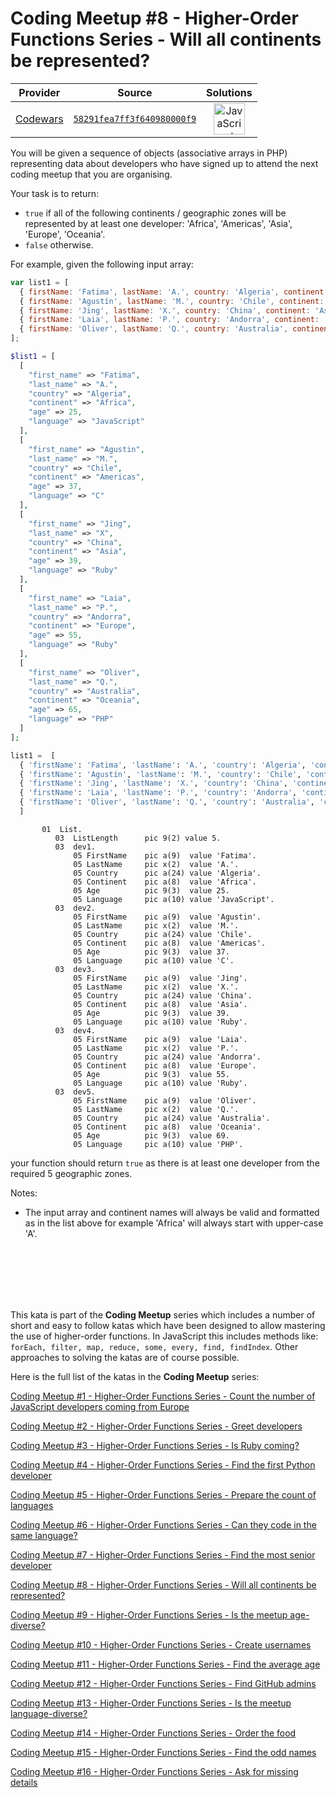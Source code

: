 [_metadata_:generated]: - "true"

# Coding Meetup #8 - Higher-Order Functions Series - Will all continents be represented?

<!-- INFO TABLE BEGIN -->

| Provider                                        | Source                                                                               | Solutions                                                                                                                                                    |
| :---------------------------------------------: | :----------------------------------------------------------------------------------: | :----------------------------------------------------------------------------------------------------------------------------------------------------------: |
| [Codewars](../../../docs/providers/Codewars.md) | [`58291fea7ff3f640980000f9`](https://www.codewars.com/kata/58291fea7ff3f640980000f9) | [<img src="https://res.cloudinary.com/rascaltwo/image/upload/v1631924076/javascript_ehszr7.svg" alt="JavaScript" title="JavaScript" width="50" />](solve.js) |

<!-- INFO TABLE END -->

You will be given a sequence of objects (associative arrays in PHP) representing data about developers who have signed up to attend the next coding meetup that you are organising.

Your task is to return:

- `true` if all of the following continents / geographic zones will be represented by at least one developer: 'Africa', 'Americas', 'Asia', 'Europe', 'Oceania'.
- `false` otherwise.

For example, given the following input array:

```javascript
var list1 = [
  { firstName: 'Fatima', lastName: 'A.', country: 'Algeria', continent: 'Africa', age: 25, language: 'JavaScript' },
  { firstName: 'Agustín', lastName: 'M.', country: 'Chile', continent: 'Americas', age: 37, language: 'C' },
  { firstName: 'Jing', lastName: 'X.', country: 'China', continent: 'Asia', age: 39, language: 'Ruby' },
  { firstName: 'Laia', lastName: 'P.', country: 'Andorra', continent: 'Europe', age: 55, language: 'Ruby' },
  { firstName: 'Oliver', lastName: 'Q.', country: 'Australia', continent: 'Oceania', age: 65, language: 'PHP' },
];
```
```php
$list1 = [
  [
    "first_name" => "Fatima",
    "last_name" => "A.",
    "country" => "Algeria",
    "continent" => "Africa",
    "age" => 25,
    "language" => "JavaScript"
  ],
  [
    "first_name" => "Agustin",
    "last_name" => "M.",
    "country" => "Chile",
    "continent" => "Americas",
    "age" => 37,
    "language" => "C"
  ],
  [
    "first_name" => "Jing",
    "last_name" => "X",
    "country" => "China",
    "continent" => "Asia",
    "age" => 39,
    "language" => "Ruby"
  ],
  [
    "first_name" => "Laia",
    "last_name" => "P.",
    "country" => "Andorra",
    "continent" => "Europe",
    "age" => 55,
    "language" => "Ruby"
  ],
  [
    "first_name" => "Oliver",
    "last_name" => "Q.",
    "country" => "Australia",
    "continent" => "Oceania",
    "age" => 65,
    "language" => "PHP"
  ]
];
```

```python
list1 =  [
  { 'firstName': 'Fatima', 'lastName': 'A.', 'country': 'Algeria', 'continent': 'Africa', 'age': 25, 'language': 'JavaScript' },
  { 'firstName': 'Agustín', 'lastName': 'M.', 'country': 'Chile', 'continent': 'Americas', 'age': 37, 'language': 'C' },
  { 'firstName': 'Jing', 'lastName': 'X.', 'country': 'China', 'continent': 'Asia', 'age': 39, 'language': 'Ruby' },
  { 'firstName': 'Laia', 'lastName': 'P.', 'country': 'Andorra', 'continent': 'Europe', 'age': 55, 'language': 'Ruby' },
  { 'firstName': 'Oliver', 'lastName': 'Q.', 'country': 'Australia', 'continent': 'Oceania', 'age': 65, 'language': 'PHP' }
  ]
```
```cobol
       01  List.
          03  ListLength      pic 9(2) value 5.
          03  dev1.
              05 FirstName    pic a(9)  value 'Fatima'.
              05 LastName     pic x(2)  value 'A.'.
              05 Country      pic a(24) value 'Algeria'.
              05 Continent    pic a(8)  value 'Africa'.
              05 Age          pic 9(3)  value 25.
              05 Language     pic a(10) value 'JavaScript'.
          03  dev2.
              05 FirstName    pic a(9)  value 'Agustin'.
              05 LastName     pic x(2)  value 'M.'.
              05 Country      pic a(24) value 'Chile'.
              05 Continent    pic a(8)  value 'Americas'.
              05 Age          pic 9(3)  value 37.
              05 Language     pic a(10) value 'C'.
          03  dev3.
              05 FirstName    pic a(9)  value 'Jing'.
              05 LastName     pic x(2)  value 'X.'.
              05 Country      pic a(24) value 'China'.
              05 Continent    pic a(8)  value 'Asia'.
              05 Age          pic 9(3)  value 39.
              05 Language     pic a(10) value 'Ruby'.
          03  dev4.
              05 FirstName    pic a(9)  value 'Laia'.
              05 LastName     pic x(2)  value 'P.'.
              05 Country      pic a(24) value 'Andorra'.
              05 Continent    pic a(8)  value 'Europe'.
              05 Age          pic 9(3)  value 55.
              05 Language     pic a(10) value 'Ruby'.
          03  dev5.
              05 FirstName    pic a(9)  value 'Oliver'.
              05 LastName     pic x(2)  value 'Q.'.
              05 Country      pic a(24) value 'Australia'.
              05 Continent    pic a(8)  value 'Oceania'.
              05 Age          pic 9(3)  value 69.
              05 Language     pic a(10) value 'PHP'.
```

your function should return `true` as there is at least one developer from the required 5 geographic zones.

Notes:

 - The input array and continent names will always be valid and formatted as in the list above for example 'Africa' will always start with upper-case 'A'.
<br>
<br>
<br>
<br>
<br>

This kata is part of the **Coding Meetup** series which includes a number of short and easy to follow katas which have been designed to allow mastering the use of higher-order functions. In JavaScript this includes methods like: `forEach, filter, map, reduce, some, every, find, findIndex`. Other approaches to solving the katas are of course possible.

Here is the full list of the katas in the **Coding Meetup** series:

<a href="http://www.codewars.com/kata/coding-meetup-number-1-higher-order-functions-series-count-the-number-of-javascript-developers-coming-from-europe">Coding Meetup #1 - Higher-Order Functions Series - Count the number of JavaScript developers coming from Europe</a>

<a href="https://www.codewars.com/kata/coding-meetup-number-2-higher-order-functions-series-greet-developers">Coding Meetup #2 - Higher-Order Functions Series - Greet developers</a>

<a href="https://www.codewars.com/kata/coding-meetup-number-3-higher-order-functions-series-is-ruby-coming">Coding Meetup #3 - Higher-Order Functions Series - Is Ruby coming?</a>

<a href="https://www.codewars.com/kata/coding-meetup-number-4-higher-order-functions-series-find-the-first-python-developer">Coding Meetup #4 - Higher-Order Functions Series - Find the first Python developer</a>

<a href="https://www.codewars.com/kata/coding-meetup-number-5-higher-order-functions-series-prepare-the-count-of-languages">Coding Meetup #5 - Higher-Order Functions Series - Prepare the count of languages</a>

<a href="https://www.codewars.com/kata/coding-meetup-number-6-higher-order-functions-series-can-they-code-in-the-same-language">Coding Meetup #6 - Higher-Order Functions Series - Can they code in the same language?</a>

<a href="http://www.codewars.com/kata/coding-meetup-number-7-higher-order-functions-series-find-the-most-senior-developer">Coding Meetup #7 - Higher-Order Functions Series - Find the most senior developer</a>

<a href="https://www.codewars.com/kata/coding-meetup-number-8-higher-order-functions-series-will-all-continents-be-represented">Coding Meetup #8 - Higher-Order Functions Series - Will all continents be represented?</a>

<a href="https://www.codewars.com/kata/coding-meetup-number-9-higher-order-functions-series-is-the-meetup-age-diverse">Coding Meetup #9 - Higher-Order Functions Series - Is the meetup age-diverse?</a>

<a href="https://www.codewars.com/kata/coding-meetup-number-10-higher-order-functions-series-create-usernames">Coding Meetup #10 - Higher-Order Functions Series - Create usernames</a>

<a href="https://www.codewars.com/kata/coding-meetup-number-11-higher-order-functions-series-find-the-average-age">Coding Meetup #11 - Higher-Order Functions Series - Find the average age</a>

<a href="https://www.codewars.com/kata/coding-meetup-number-12-higher-order-functions-series-find-github-admins">Coding Meetup #12 - Higher-Order Functions Series - Find GitHub admins</a>

<a href="https://www.codewars.com/kata/coding-meetup-number-13-higher-order-functions-series-is-the-meetup-language-diverse">Coding Meetup #13 - Higher-Order Functions Series - Is the meetup language-diverse?</a>

<a href="https://www.codewars.com/kata/coding-meetup-number-14-higher-order-functions-series-order-the-food">Coding Meetup #14 - Higher-Order Functions Series - Order the food</a>

<a href="https://www.codewars.com/kata/coding-meetup-number-15-higher-order-functions-series-find-the-odd-names">Coding Meetup #15 - Higher-Order Functions Series - Find the odd names</a>

<a href="https://www.codewars.com/kata/coding-meetup-number-16-higher-order-functions-series-ask-for-missing-details">Coding Meetup #16 - Higher-Order Functions Series - Ask for missing details</a>
